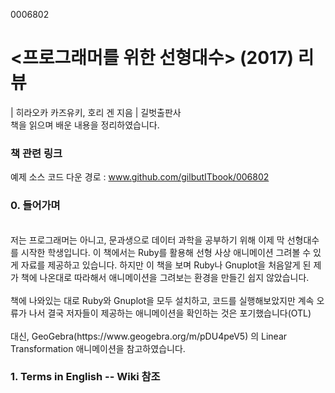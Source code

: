 0006802
# <프로그래머를 위한 선형대수> (2017) 리뷰
<Linear Algebra for Programmer> | 히라오카 카즈유키, 호리 겐 지음 | 길벗출판사 </br>
책을 읽으며 배운 내용을 정리하였습니다. 


### 책 관련 링크
예제 소스 코드 다운 경로 : www.github.com/gilbutITbook/006802

### 0. 들어가며 
</br>
저는 프로그래머는 아니고, 문과생으로 데이터 과학을 공부하기 위해 이제 막 선형대수를 시작한 학생입니다. 이 책에서는 Ruby를 활용해 선형 사상 애니메이션 그려볼 수 있게 자료를 제공하고 있습니다. 하지만 이 책을 보며 Ruby나 Gnuplot을 처음알게 된 제가 책에 나온대로 따라해서 애니메이션을 그려보는 환경을 만들긴 쉽지 않았습니다. </br>
</br>
책에 나와있는 대로 Ruby와 Gnuplot을 모두 설치하고, 코드를 실행해보았지만 계속 오류가 나서 결국 저자들이 제공하는 애니메이션을 확인하는 것은 포기했습니다(OTL) </br> 
</br>
대신, GeoGebra(https://www.geogebra.org/m/pDU4peV5) 의 Linear Transformation 애니메이션을 참고하였습니다. </br>


### 1. Terms in English -- Wiki 참조
